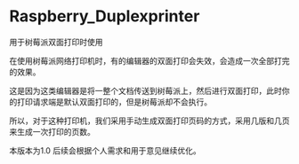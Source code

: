 # Raspberry_Duplexprinter
用于树莓派双面打印时使用

在使用树莓派网络打印机时，有的编辑器的双面打印会失效，会造成一次全部打完的效果。

这是因为这类编辑器是将一整个文档传送到树莓派上，然后进行双面打印，此时你的打印请求端是默认双面打印的，但是树莓派却不会执行。

所以，对于这种打印机，我们采用手动生成双面打印页码的方式，采用几版和几页来生成一次打印的页数。

本版本为1.0 后续会根据个人需求和用于意见继续优化。
